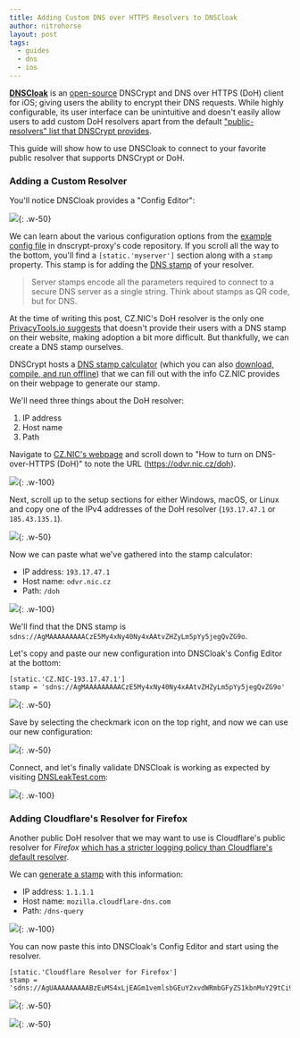 ```yaml
---
title: Adding Custom DNS over HTTPS Resolvers to DNSCloak
author: nitrohorse
layout: post
tags:
  - guides
  - dns
  - ios
---
```


**[DNSCloak](https://apps.apple.com/us/app/dnscloak-secure-dns-client/id1452162351)** is an [open-source](https://github.com/s-s/dnscloak) DNSCrypt and DNS over HTTPS (DoH) client for iOS; giving users the ability to encrypt their DNS requests. While highly configurable, its user interface can be unintuitive and doesn't easily allow users to add custom DoH resolvers apart from the default ["public-resolvers" list that DNSCrypt provides](https://github.com/DNSCrypt/dnscrypt-resolvers/blob/master/v2/public-resolvers.md).

This guide will show how to use DNSCloak to connect to your favorite public resolver that supports DNSCrypt or DoH.

### Adding a Custom Resolver

You'll notice DNSCloak provides a "Config Editor":

![](/assets/img/2019-08-24-dnscloak/config-editor.jpeg){: .w-50}

We can learn about the various configuration options from the [example config file](https://github.com/jedisct1/dnscrypt-proxy/blob/master/dnscrypt-proxy/example-dnscrypt-proxy.toml) in dnscrypt-proxy's code repository. If you scroll all the way to the bottom, you'll find a `[static.'myserver']` section along with a `stamp` property. This stamp is for adding the [DNS stamp](https://dnscrypt.info/stamps-specifications) of your resolver.

> Server stamps encode all the parameters required to connect to a secure DNS server as a single string. Think about stamps as QR code, but for DNS.

At the time of writing this post, CZ.NIC's DoH resolver is the only one [PrivacyTools.io suggests](https://www.privacytools.io/providers/dns/#icanndns) that doesn't provide their users with a DNS stamp on their website, making adoption a bit more difficult. But thankfully, we can create a DNS stamp ourselves.

DNSCrypt hosts a [DNS stamp calculator](https://dnscrypt.info/stamps/) (which you can also [download, compile, and run offline](https://github.com/jedisct1/vue-dnsstamp)) that we can fill out with the info CZ.NIC provides on their webpage to generate our stamp.

We'll need three things about the DoH resolver:
1. IP address
2. Host name
3. Path

Navigate to [CZ.NIC's webpage](https://www.nic.cz/odvr/) and scroll down to "How to turn on DNS-over-HTTPS (DoH)" to note the URL (https://odvr.nic.cz/doh).

![](/assets/img/2019-08-24-dnscloak/cz-nic-doh.png){: .w-100}

Next, scroll up to the setup sections for either Windows, macOS, or Linux and copy one of the IPv4 addresses of the DoH resolver (`193.17.47.1` or `185.43.135.1`).

![](/assets/img/2019-08-24-dnscloak/cz-nic-ips.png){: .w-50}

Now we can paste what we've gathered into the stamp calculator:
- IP address: `193.17.47.1`
- Host name: `odvr.nic.cz`
- Path: `/doh`

![](/assets/img/2019-08-24-dnscloak/cz-nic-stamp.png){: .w-100}

We'll find that the DNS stamp is `sdns://AgMAAAAAAAAACzE5My4xNy40Ny4xAAtvZHZyLm5pYy5jegQvZG9o`.

Let's copy and paste our new configuration into DNSCloak's Config Editor at the bottom:

```
[static.'CZ.NIC-193.17.47.1']
stamp = 'sdns://AgMAAAAAAAAACzE5My4xNy40Ny4xAAtvZHZyLm5pYy5jegQvZG9o'
```

![](/assets/img/2019-08-24-dnscloak/config-editor-cz-nic.jpeg){: .w-50}

Save by selecting the checkmark icon on the top right, and now we can use our new configuration:

![](/assets/img/2019-08-24-dnscloak/dnscloak-cz-nic.jpeg){: .w-50}

Connect, and let's finally validate DNSCloak is working as expected by visiting [DNSLeakTest.com](https://dnsleaktest.com/):

![](/assets/img/2019-08-24-dnscloak/dnsleaktest-cz-nic.jpeg){: .w-100}

### Adding Cloudflare's Resolver for Firefox

Another public DoH resolver that we may want to use is Cloudflare's public resolver for _Firefox_ [which has a stricter logging policy than Cloudflare's default resolver](https://forum.privacytools.io/t/logging-differences-between-cloudflares-default-dns-over-https-resolver-and-their-resolver-for-firefox/1451).

We can [generate a stamp](https://dnscrypt.info/stamps/) with this information:
- IP address: `1.1.1.1`
- Host name: `mozilla.cloudflare-dns.com`
- Path: `/dns-query`

![](/assets/img/2019-08-24-dnscloak/cloudflare-mozilla-stamp.png){: .w-100}

You can now paste this into DNSCloak's Config Editor and start using the resolver.

```
[static.'Cloudflare Resolver for Firefox']
stamp = 'sdns://AgUAAAAAAAAABzEuMS4xLjEAGm1vemlsbGEuY2xvdWRmbGFyZS1kbnMuY29tCi9kbnMtcXVlcnk'
```

![](/assets/img/2019-08-24-dnscloak/config-editor-cf-moz.jpeg){: .w-50}

![](/assets/img/2019-08-24-dnscloak/dnscloak-cf-moz.jpeg){: .w-50}
